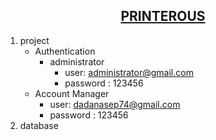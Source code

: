 <h2 align="center"><a href="https://laravel.com" target="_blank">
PRINTEROUS</a></h2>

<p align="center">

</p>

1. project
   - Authentication
     - administrator
        - user: administrator@gmail.com
        - password : 123456
    - Account Manager
       - user: dadanasep74@gmail.com
       - password : 123456
2. database 



